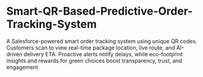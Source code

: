 # Smart-QR-Based-Predictive-Order-Tracking-System
A Salesforce-powered smart order tracking system using unique QR codes. Customers scan to view real-time package location, live route, and AI-driven delivery ETA. Proactive alerts notify delays, while eco-footprint insights and rewards for green choices boost transparency, trust, and engagement
